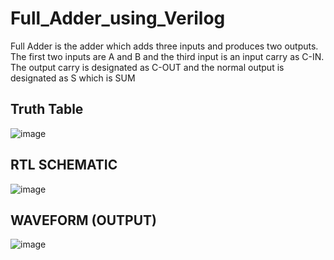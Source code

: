   # Full_Adder_using_Verilog
  Full Adder is the adder which adds three inputs and produces two outputs. The first two inputs are A and B and the third input is an input carry as C-IN. The output carry is designated as C-OUT and the normal output is designated as S which is SUM
  
  ## Truth Table
  ![image](https://user-images.githubusercontent.com/71958454/115243779-e791c100-a140-11eb-8a8e-ba2224823848.png)
## RTL SCHEMATIC
![image](https://user-images.githubusercontent.com/71958454/115243837-f8dacd80-a140-11eb-847e-a30798d25f42.png)
## WAVEFORM (OUTPUT)
![image](https://user-images.githubusercontent.com/71958454/115244028-2758a880-a141-11eb-8e3a-982c352e244d.png)


